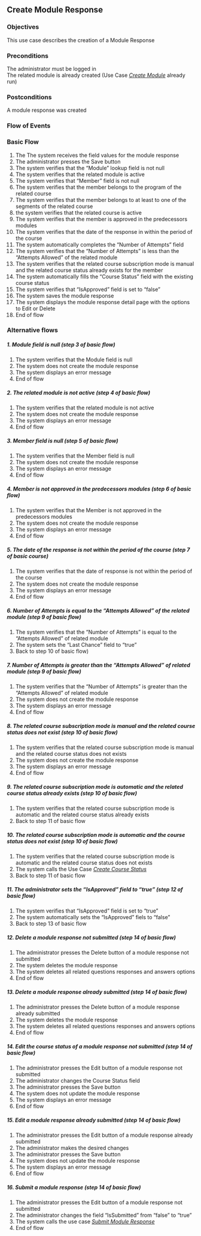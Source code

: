 ## Create Module Response
 
### Objectives 
This use case describes the creation of a Module Response
 
### Preconditions
The administrator must be logged in  
The related module is already created (Use Case [*Create Module*](https://github.com/FieloIncentiveAutomation/fieloelr/blob/feature/elrbackend/doc/UC-ELR-0003-Create%20Module.md) already run)
 
### Postconditions
A module response was created
 
### Flow of Events
 
### Basic Flow
   1. The The system receives the field values for the module response
   2. The administrator presses the Save button
   3. The system verifies that the “Module” lookup field is not null
   4. The system verifies that the related module is active
   5. The system verifies that “Member” field is not null
   6. The system verifies that the member belongs to the program of the related course
   7. The system verifies that the member belongs to at least to one of the segments of the related course
   8. the system verifies that the related course is active
   9. The system verifies that the member is approved in the predecessors modules
   10. The system verifies that the date of the response in within the period of the course
   11. The system automatically completes the “Number of Attempts” field
   12. The system verifies that the “Number of Attempts” is less than the “Attempts Allowed” of the related module
   13. The system verifies that the related course subscription mode is manual and the related course status already exists for the member   
   14. The system automatically fills the “Course Status” field with the existing course status
   15. The system verifies that “IsApproved” field is set to “false”
   16. The system saves the module response
   17. The system displays the module response detail page with the options to Edit or Delete
   18. End of flow
 
### Alternative flows
 
##### 1. Module field is null (step 3 of basic flow)
   1. The system verifies that the Module field is null
   2. The system does not create the module response
   3. The system displays an error message
   4. End of flow
 
##### 2. The related module is not active (step 4 of basic flow)
   1. The system verifies that the related module is not active
   2. The system does not create the module response
   3. The system displays an error message
   4. End of flow
 
##### 3. Member field is null (step 5 of basic flow)
   1. The system verifies that the Member field is null
   2. The system does not create the module response
   3. The system displays an error message
   4. End of flow
 
##### 4. Member is not approved in the predecessors modules (step 6 of basic flow)
   1. The system verifies that the Member is not approved in the predecessors modules
   2. The system does not create the module response
   3. The system displays an error message
   4. End of flow
 
##### 5. The date of the response is not within the period of the course (step 7 of basic course)
   1. The system verifies that the date of response is not within the period of the course
   2.  The system does not create the module response
   3. The system displays an error message
   4. End of flow
 
##### 6. Number of Attempts is equal to the “Attempts Allowed” of the related module (step 9 of basic flow)
   1. The system verifies that the “Number of Attempts” is equal to the “Attempts Allowed” of related module
   2. The system sets the “Last Chance” field to “true”
   3. Back to step 10 of basic flow)
 
##### 7. Number of Attempts is greater than the “Attempts Allowed” of related module (step 9 of basic flow)
   1. The system verifies that the “Number of Attempts” is greater than the “Attempts Allowed” of related module
   2. The system does not create the module response
   3. The system displays an error message
   4. End of flow
 
##### 8. The related course subscription mode is manual and the related course status does not exist (step 10 of basic flow)
   1. The system verifies that the related course subscription mode is manual and the related course status does not exists
   2. The system does not create the module response
   3. The system displays an error message
   4. End of flow
 
##### 9. The related course subscription mode is automatic and the related course status already exists (step 10 of basic flow)
   1. The system verifies that the related course subscription mode is automatic and the related course status already exists
   2. Back to step 11 of basic flow
 
##### 10. The related course subscription mode is automatic and the course status does not exist (step 10 of basic flow)
   1. The system verifies that the related course subscription mode is automatic and the related course status does not exists
   2. The system calls the Use Case [*Create Course Status*](https://github.com/FieloIncentiveAutomation/fieloelr/blob/feature/elrbackend/doc/UC-ELR-0013-Create%20Course%20Status.md)
   3. Back to step 11 of basic flow
 
##### 11. The administrator sets the “IsApproved” field to “true” (step 12 of basic flow)
   1. The system verifies that “IsApproved” field is set to “true”
   2. The system automatically sets the “IsApproved” fiels to “false”
   3. Back to step 13 of basic flow
 
##### 12. Delete a module response not submitted (step 14 of basic flow)
   1. The administrator presses the Delete button of a module response not submitted 
   2. The system deletes the module response
   3. The system deletes all related questions responses and answers options
   4. End of flow
 
##### 13. Delete a module response already submitted (step 14 of basic flow)
   1. The administrator presses the Delete button of a module response already submitted
   2. The system deletes the module response
   3. The system deletes all related questions responses and answers options
   4. End of flow
 
##### 14. Edit the course status of a module response not submitted (step 14 of basic flow)
   1. The administrator presses the Edit button of a module response not submitted
   2. The administrator changes the Course Status field
   3. The administrator presses the Save button
   4. The system does not update the module response
   5. The system displays an error message
   6. End of flow
 
##### 15. Edit a module response already submitted (step 14 of basic flow)
   1. The administrator presses the Edit button of a module response already submitted 
   2. The administrator makes the desired changes 
   3. The administrator presses the Save button
   4. The system does not update the module response
   5. The system displays an error message
   6. End of flow
 
##### 16. Submit a module response (step 14 of basic flow)
   1. The administrator presses the Edit button of a module response not submitted
   2. The administrator changes the field “IsSubmitted” from “false” to “true”
   3. The system calls the use case [*Submit Module Response*](https://github.com/FieloIncentiveAutomation/fieloelr/blob/feature/elrbackend/doc/UC-ELR-0010-Submit%20Module%20Response.md)
   4. End of flow
